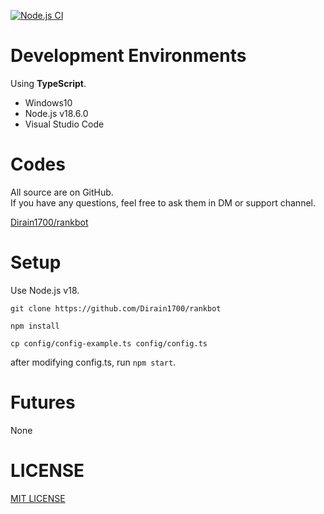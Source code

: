 [![Node.js CI](https://github.com/Dirain1700/rankbot/actions/workflows/node.js.yml/badge.svg?branch=main&event=push)](https://github.com/Dirain1700/rankbot/actions/workflows/node.js.yml)

# Development Environments

Using <b>TypeScript</b>.

-   Windows10
-   Node.js v18.6.0
-   Visual Studio Code

# Codes

All source are on GitHub.<br/>
If you have any questions, feel free to ask them in DM or support channel.

[Dirain1700/rankbot](https://github.com/Dirain1700/rankbot)

# Setup

Use Node.js v18.

```
git clone https://github.com/Dirain1700/rankbot

npm install

cp config/config-example.ts config/config.ts
```

after modifying config.ts, run `npm start`.

# Futures

None

# LICENSE

[MIT LICENSE](./LICENSE)
